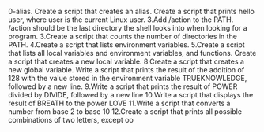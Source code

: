 0-alias. Create a script that creates an alias.
Create a script that prints hello user, where user is the current Linux user.
3.Add /action to the PATH. /action should be the last directory the shell looks into when looking for a program.
3.Create a script that counts the number of directories in the PATH.
4.Create a script that lists environment variables.
5.Create a script that lists all local variables and environment variables, and functions.
Create a script that creates a new local variable.
8.Create a script that creates a new global variable.
Write a script that prints the result of the addition of 128 with the value stored in the environment variable TRUEKNOWLEDGE, followed by a new line.
9.Write a script that prints the result of POWER divided by DIVIDE, followed by a new line
10.Write a script that displays the result of BREATH to the power LOVE
11.Write a script that converts a number from base 2 to base 10
12.Create a script that prints all possible combinations of two letters, except oo
